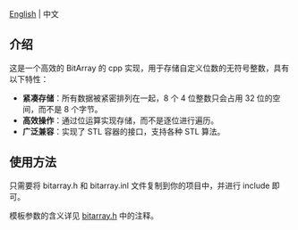 [English](README.md) | 中文

## 介绍

这是一个高效的 BitArray 的 cpp 实现，用于存储自定义位数的无符号整数，具有以下特性：

- **紧凑存储**：所有数据被紧密排列在一起，8 个 4 位整数只会占用 32 位的空间，而不是 8 个字节。
- **高效操作**：通过位运算实现存储，而不是逐位进行遍历。
- **广泛兼容**：实现了 STL 容器的接口，支持各种 STL 算法。

## 使用方法

只需要将 bitarray.h 和 bitarray.inl 文件复制到你的项目中，并进行 include 即可。

模板参数的含义详见 [bitarray.h](bitarray.h) 中的注释。